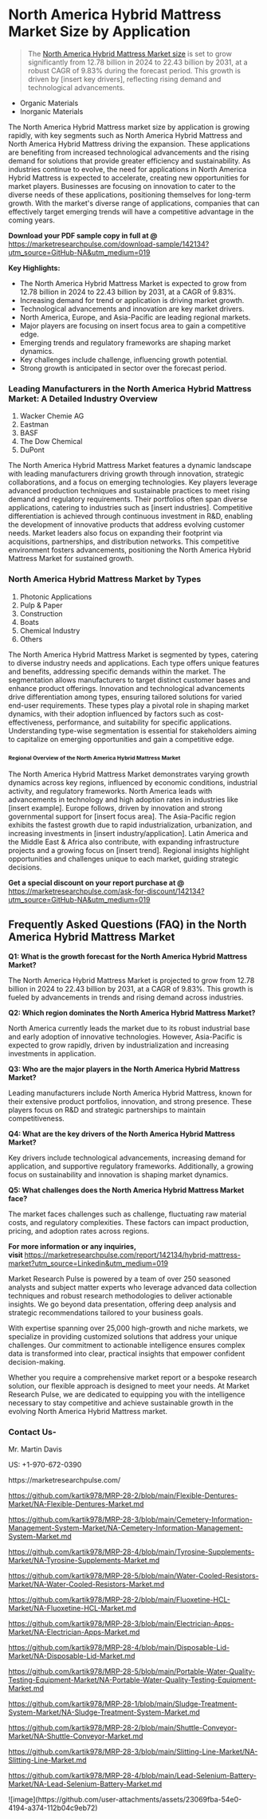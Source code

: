 <h1>North America Hybrid Mattress Market&nbsp;Size by Application</h1><blockquote><p>The <a href="https://marketresearchpulse.com/download-sample/142134?utm_source=GitHub-NA&amp;utm_medium=019">North America Hybrid Mattress Market size</a> is set to grow significantly from 12.78 billion in 2024 to 22.43 billion by 2031, at a robust CAGR of 9.83% during the forecast period. This growth is driven by [insert key drivers], reflecting rising demand and technological advancements.</p></blockquote><ul><li>Organic Materials<li> Inorganic Materials</li></ul><p>The North America Hybrid Mattress market size by application is growing rapidly, with key segments such as North America Hybrid Mattress and North America Hybrid Mattress driving the expansion. These applications are benefiting from increased technological advancements and the rising demand for solutions that provide greater efficiency and sustainability. As industries continue to evolve, the need for applications in North America Hybrid Mattress is expected to accelerate, creating new opportunities for market players. Businesses are focusing on innovation to cater to the diverse needs of these applications, positioning themselves for long-term growth. With the market's diverse range of applications, companies that can effectively target emerging trends will have a competitive advantage in the coming years.</p><p><strong>Download your PDF sample copy in full at @ </strong><a href="https://marketresearchpulse.com/download-sample/142134?utm_source=GitHub-NA&amp;utm_medium=019">https://marketresearchpulse.com/download-sample/142134?utm_source=GitHub-NA&amp;utm_medium=019</a></p><p><strong>Key Highlights: </strong></p><ul><li>The North America Hybrid Mattress Market is expected to grow from 12.78 billion in 2024 to 22.43 billion by 2031, at a CAGR of 9.83%.</li><li>Increasing demand for trend or application is driving market growth.</li><li>Technological advancements and innovation are key market drivers.</li><li>North America, Europe, and Asia-Pacific are leading regional markets.</li><li>Major players are focusing on insert focus area to gain a competitive edge.</li><li>Emerging trends and regulatory frameworks are shaping market dynamics.</li><li>Key challenges include challenge, influencing growth potential.</li><li>Strong growth is anticipated in sector over the forecast period.</li></ul><h3>Leading Manufacturers in the North America Hybrid Mattress Market: A Detailed Industry Overview</h3><ol><li>Wacker Chemie AG</li><li>Eastman</li><li>BASF</li><li>The Dow Chemical</li><li>DuPont</li></ol><div class="flex max-w-full flex-col flex-grow"><div class="min-h-8 text-message flex w-full flex-col items-end gap-2 whitespace-normal break-words [.text-message+&amp;]:mt-5" dir="auto" data-message-author-role="assistant" data-message-id="fd8432e4-4910-450d-b182-61b7bfb0a01f" data-message-model-slug="gpt-4o"><div class="flex w-full flex-col gap-1 empty:hidden first:pt-[3px]"><div class="markdown prose w-full break-words dark:prose-invert light"><p>The North America Hybrid Mattress Market features a dynamic landscape with leading manufacturers driving growth through innovation, strategic collaborations, and a focus on emerging technologies. Key players leverage advanced production techniques and sustainable practices to meet rising demand and regulatory requirements. Their portfolios often span diverse applications, catering to industries such as [insert industries]. Competitive differentiation is achieved through continuous investment in R&amp;D, enabling the development of innovative products that address evolving customer needs. Market leaders also focus on expanding their footprint via acquisitions, partnerships, and distribution networks. This competitive environment fosters advancements, positioning the North America Hybrid Mattress Market for sustained growth.</p></div></div></div></div><h3>North America Hybrid Mattress Market by Types</h3><ol><li>Photonic Applications<li> Pulp & Paper<li> Construction<li> Boats<li> Chemical Industry<li> Others</li></ol><div class="flex max-w-full flex-col flex-grow"><div class="min-h-8 text-message flex w-full flex-col items-end gap-2 whitespace-normal break-words [.text-message+&amp;]:mt-5" dir="auto" data-message-author-role="assistant" data-message-id="084470be-0bb7-4664-bddf-5156b4f41249" data-message-model-slug="gpt-4o-mini"><div class="flex w-full flex-col gap-1 empty:hidden first:pt-[3px]"><div class="markdown prose w-full break-words dark:prose-invert light"><p>The North America Hybrid Mattress Market is segmented by types, catering to diverse industry needs and applications. Each type offers unique features and benefits, addressing specific demands within the market. The segmentation allows manufacturers to target distinct customer bases and enhance product offerings. Innovation and technological advancements drive differentiation among types, ensuring tailored solutions for varied end-user requirements. These types play a pivotal role in shaping market dynamics, with their adoption influenced by factors such as cost-effectiveness, performance, and suitability for specific applications. Understanding type-wise segmentation is essential for stakeholders aiming to capitalize on emerging opportunities and gain a competitive edge.</p></div></div></div></div><h3><span style="font-size: 11px;">Regional Overview of the North America Hybrid Mattress Market</span></h3><div class="flex max-w-full flex-col flex-grow"><div class="min-h-8 text-message flex w-full flex-col items-end gap-2 whitespace-normal break-words [.text-message+&amp;]:mt-5" dir="auto" data-message-author-role="assistant" data-message-id="e9038762-ce64-4e30-91c9-9bd413514231" data-message-model-slug="gpt-4o-mini"><div class="flex w-full flex-col gap-1 empty:hidden first:pt-[3px]"><div class="markdown prose w-full break-words dark:prose-invert light"><p>The North America Hybrid Mattress Market demonstrates varying growth dynamics across key regions, influenced by economic conditions, industrial activity, and regulatory frameworks. North America leads with advancements in technology and high adoption rates in industries like [insert example]. Europe follows, driven by innovation and strong governmental support for [insert focus area]. The Asia-Pacific region exhibits the fastest growth due to rapid industrialization, urbanization, and increasing investments in [insert industry/application]. Latin America and the Middle East &amp; Africa also contribute, with expanding infrastructure projects and a growing focus on [insert trend]. Regional insights highlight opportunities and challenges unique to each market, guiding strategic decisions.</p></div></div></div></div><p><strong>Get a special discount on your report purchase at @ </strong><a href="https://marketresearchpulse.com/ask-for-discount/142134?utm_source=GitHub-NA&amp;utm_medium=019">https://marketresearchpulse.com/ask-for-discount/142134?utm_source=GitHub-NA&amp;utm_medium=019</a></p><h2>Frequently Asked Questions (FAQ) in the North America Hybrid Mattress Market</h2><p><strong>Q1: What is the growth forecast for the North America Hybrid Mattress Market?</strong></p><p>The North America Hybrid Mattress Market is projected to grow from 12.78 billion in 2024 to 22.43 billion by 2031, at a CAGR of 9.83%. This growth is fueled by advancements in trends and rising demand across industries.</p><p><strong>Q2: Which region dominates the North America Hybrid Mattress Market?</strong></p><p>North America currently leads the market due to its robust industrial base and early adoption of innovative technologies. However, Asia-Pacific is expected to grow rapidly, driven by industrialization and increasing investments in application.</p><p><strong>Q3: Who are the major players in the North America Hybrid Mattress Market?</strong></p><p>Leading manufacturers include North America Hybrid Mattress, known for their extensive product portfolios, innovation, and strong presence. These players focus on R&amp;D and strategic partnerships to maintain competitiveness.</p><p><strong>Q4: What are the key drivers of the North America Hybrid Mattress Market?</strong></p><p>Key drivers include technological advancements, increasing demand for application, and supportive regulatory frameworks. Additionally, a growing focus on sustainability and innovation is shaping market dynamics.</p><p><strong>Q5: What challenges does the North America Hybrid Mattress Market face?</strong></p><p>The market faces challenges such as challenge, fluctuating raw material costs, and regulatory complexities. These factors can impact production, pricing, and adoption rates across regions.</p><p><strong>For more information or any inquiries, visit&nbsp;</strong><a href="https://marketresearchpulse.com/report/142134/hybrid-mattress-market?utm_source=Linkedin&utm_medium=019">https://marketresearchpulse.com/report/142134/hybrid-mattress-market?utm_source=Linkedin&utm_medium=019</a></p><p>Market Research Pulse is powered by a team of over 250 seasoned analysts and subject matter experts who leverage advanced data collection techniques and robust research methodologies to deliver actionable insights. We go beyond data presentation, offering deep analysis and strategic recommendations tailored to your business goals.</p><p>With expertise spanning over 25,000 high-growth and niche markets, we specialize in providing customized solutions that address your unique challenges. Our commitment to actionable intelligence ensures complex data is transformed into clear, practical insights that empower confident decision-making.</p><p>Whether you require a comprehensive market report or a bespoke research solution, our flexible approach is designed to meet your needs. At Market Research Pulse, we are dedicated to equipping you with the intelligence necessary to stay competitive and achieve sustainable growth in the evolving North America Hybrid Mattress market.</p><h3><strong>Contact Us-</strong></h3><p>Mr. Martin Davis</p><p>US: +1-970-672-0390</p><p>https://marketresearchpulse.com/</p><p><a href="https://github.com/kartik978/MRP-28-2/blob/main/Flexible-Dentures-Market/NA-Flexible-Dentures-Market.md">https://github.com/kartik978/MRP-28-2/blob/main/Flexible-Dentures-Market/NA-Flexible-Dentures-Market.md</a></p><p><a href="https://github.com/kartik978/MRP-28-3/blob/main/Cemetery-Information-Management-System-Market/NA-Cemetery-Information-Management-System-Market.md">https://github.com/kartik978/MRP-28-3/blob/main/Cemetery-Information-Management-System-Market/NA-Cemetery-Information-Management-System-Market.md</a></p><p><a href="https://github.com/kartik978/MRP-28-4/blob/main/Tyrosine-Supplements-Market/NA-Tyrosine-Supplements-Market.md">https://github.com/kartik978/MRP-28-4/blob/main/Tyrosine-Supplements-Market/NA-Tyrosine-Supplements-Market.md</a></p><p><a href="https://github.com/kartik978/MRP-28-5/blob/main/Water-Cooled-Resistors-Market/NA-Water-Cooled-Resistors-Market.md">https://github.com/kartik978/MRP-28-5/blob/main/Water-Cooled-Resistors-Market/NA-Water-Cooled-Resistors-Market.md</a></p><p><a href="https://github.com/kartik978/MRP-28-2/blob/main/Fluoxetine-HCL-Market/NA-Fluoxetine-HCL-Market.md">https://github.com/kartik978/MRP-28-2/blob/main/Fluoxetine-HCL-Market/NA-Fluoxetine-HCL-Market.md</a></p><p><a href="https://github.com/kartik978/MRP-28-3/blob/main/Electrician-Apps-Market/NA-Electrician-Apps-Market.md">https://github.com/kartik978/MRP-28-3/blob/main/Electrician-Apps-Market/NA-Electrician-Apps-Market.md</a></p><p><a href="https://github.com/kartik978/MRP-28-4/blob/main/Disposable-Lid-Market/NA-Disposable-Lid-Market.md">https://github.com/kartik978/MRP-28-4/blob/main/Disposable-Lid-Market/NA-Disposable-Lid-Market.md</a></p><p><a href="https://github.com/kartik978/MRP-28-5/blob/main/Portable-Water-Quality-Testing-Equipment-Market/NA-Portable-Water-Quality-Testing-Equipment-Market.md">https://github.com/kartik978/MRP-28-5/blob/main/Portable-Water-Quality-Testing-Equipment-Market/NA-Portable-Water-Quality-Testing-Equipment-Market.md</a></p><p><a href="https://github.com/kartik978/MRP-28-1/blob/main/Sludge-Treatment-System-Market/NA-Sludge-Treatment-System-Market.md">https://github.com/kartik978/MRP-28-1/blob/main/Sludge-Treatment-System-Market/NA-Sludge-Treatment-System-Market.md</a></p><p><a href="https://github.com/kartik978/MRP-28-2/blob/main/Shuttle-Conveyor-Market/NA-Shuttle-Conveyor-Market.md">https://github.com/kartik978/MRP-28-2/blob/main/Shuttle-Conveyor-Market/NA-Shuttle-Conveyor-Market.md</a></p><p><a href="https://github.com/kartik978/MRP-28-3/blob/main/Slitting-Line-Market/NA-Slitting-Line-Market.md">https://github.com/kartik978/MRP-28-3/blob/main/Slitting-Line-Market/NA-Slitting-Line-Market.md</a></p><p><a href="https://github.com/kartik978/MRP-28-4/blob/main/Lead-Selenium-Battery-Market/NA-Lead-Selenium-Battery-Market.md">https://github.com/kartik978/MRP-28-4/blob/main/Lead-Selenium-Battery-Market/NA-Lead-Selenium-Battery-Market.md</a></p>
![image](https://github.com/user-attachments/assets/23069fba-54e0-4194-a374-112b04c9eb72)
